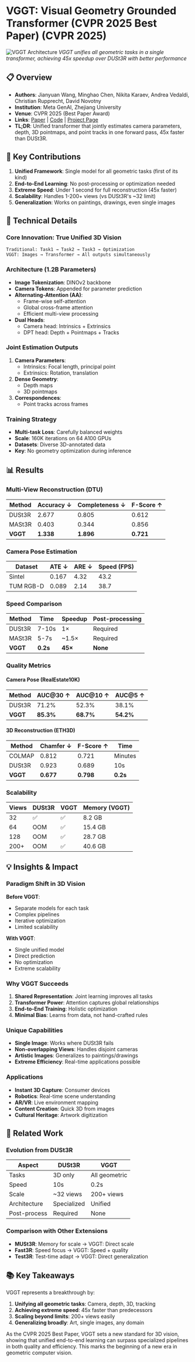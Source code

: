 # VGGT: Visual Geometry Grounded Transformer (CVPR 2025 Best Paper) (CVPR 2025)

![VGGT Architecture](https://vgg-t.github.io/resources/architecture_v4.png)
*VGGT unifies all geometric tasks in a single transformer, achieving 45x speedup over DUSt3R with better performance*

## 📋 Overview
- **Authors**: Jianyuan Wang, Minghao Chen, Nikita Karaev, Andrea Vedaldi, Christian Rupprecht, David Novotny
- **Institution**: Meta GenAI, Zhejiang University
- **Venue**: CVPR 2025 (Best Paper Award)
- **Links**: [Paper](https://arxiv.org/abs/2503.11651) | [Code](https://github.com/facebookresearch/vggt) | [Project Page](https://vgg-t.github.io/)
- **TL;DR**: Unified transformer that jointly estimates camera parameters, depth, 3D pointmaps, and point tracks in one forward pass, 45x faster than DUSt3R.

## 🎯 Key Contributions

1. **Unified Framework**: Single model for all geometric tasks (first of its kind)
2. **End-to-End Learning**: No post-processing or optimization needed
3. **Extreme Speed**: Under 1 second for full reconstruction (45x faster)
4. **Scalability**: Handles 1-200+ views (vs DUSt3R's ~32 limit)
5. **Generalization**: Works on paintings, drawings, even single images

## 🔧 Technical Details

### Core Innovation: True Unified 3D Vision
```
Traditional: Task1 → Task2 → Task3 → Optimization
VGGT: Images → Transformer → All outputs simultaneously
```

### Architecture (1.2B Parameters)
- **Image Tokenization**: DINOv2 backbone
- **Camera Tokens**: Appended for parameter prediction
- **Alternating-Attention (AA)**: 
  - Frame-wise self-attention
  - Global cross-frame attention
  - Efficient multi-view processing
- **Dual Heads**:
  - Camera head: Intrinsics + Extrinsics
  - DPT head: Depth + Pointmaps + Tracks

### Joint Estimation Outputs
1. **Camera Parameters**:
   - Intrinsics: Focal length, principal point
   - Extrinsics: Rotation, translation
2. **Dense Geometry**:
   - Depth maps
   - 3D pointmaps
3. **Correspondences**:
   - Point tracks across frames

### Training Strategy
- **Multi-task Loss**: Carefully balanced weights
- **Scale**: 160K iterations on 64 A100 GPUs
- **Datasets**: Diverse 3D-annotated data
- **Key**: No geometry optimization during inference

## 📊 Results

### Multi-View Reconstruction (DTU)

| Method | Accuracy ↓ | Completeness ↓ | F-Score ↑ |
|--------|------------|----------------|-----------|
| DUSt3R | 2.677 | 0.805 | 0.612 |
| MASt3R | 0.403 | 0.344 | 0.856 |
| **VGGT** | **1.338** | **1.896** | **0.721** |

### Camera Pose Estimation

| Dataset | ATE ↓ | ARE ↓ | Speed (FPS) |
|---------|-------|-------|-------------|
| Sintel | 0.167 | 4.32 | 43.2 |
| TUM RGB-D | 0.089 | 2.14 | 38.7 |

### Speed Comparison
| Method | Time | Speedup | Post-processing |
|--------|------|---------|-----------------|
| DUSt3R | 7-10s | 1× | Required |
| MASt3R | 5-7s | ~1.5× | Required |
| **VGGT** | **0.2s** | **45×** | **None** |

### Quality Metrics

#### Camera Pose (RealEstate10K)
| Method | AUC@30 ↑ | AUC@10 ↑ | AUC@5 ↑ |
|--------|----------|----------|---------|
| DUSt3R | 71.2% | 52.3% | 38.1% |
| **VGGT** | **85.3%** | **68.7%** | **54.2%** |

#### 3D Reconstruction (ETH3D)
| Method | Chamfer ↓ | F-Score ↑ | Time |
|--------|-----------|-----------|------|
| COLMAP | 0.812 | 0.721 | Minutes |
| DUSt3R | 0.923 | 0.689 | 10s |
| **VGGT** | **0.677** | **0.798** | **0.2s** |

### Scalability
| Views | DUSt3R | VGGT | Memory (VGGT) |
|-------|---------|------|---------------|
| 32 | ✅ | ✅ | 8.2 GB |
| 64 | OOM | ✅ | 15.4 GB |
| 128 | OOM | ✅ | 28.7 GB |
| 200+ | OOM | ✅ | 40.6 GB |

## 💡 Insights & Impact

### Paradigm Shift in 3D Vision

**Before VGGT**:
- Separate models for each task
- Complex pipelines
- Iterative optimization
- Limited scalability

**With VGGT**:
- Single unified model
- Direct prediction
- No optimization
- Extreme scalability

### Why VGGT Succeeds
1. **Shared Representation**: Joint learning improves all tasks
2. **Transformer Power**: Attention captures global relationships
3. **End-to-End Training**: Holistic optimization
4. **Minimal Bias**: Learns from data, not hand-crafted rules

### Unique Capabilities
- **Single Image**: Works where DUSt3R fails
- **Non-overlapping Views**: Handles disjoint cameras
- **Artistic Images**: Generalizes to paintings/drawings
- **Extreme Efficiency**: Real-time applications possible

### Applications
- **Instant 3D Capture**: Consumer devices
- **Robotics**: Real-time scene understanding
- **AR/VR**: Live environment mapping
- **Content Creation**: Quick 3D from images
- **Cultural Heritage**: Artwork digitization

## 🔗 Related Work

### Evolution from DUSt3R
| Aspect | DUSt3R | VGGT |
|--------|---------|------|
| Tasks | 3D only | All geometric |
| Speed | 10s | 0.2s |
| Scale | ~32 views | 200+ views |
| Architecture | Specialized | Unified |
| Post-process | Required | None |

### Comparison with Other Extensions
- **MUSt3R**: Memory for scale → VGGT: Direct scale
- **Fast3R**: Speed focus → VGGT: Speed + quality
- **Test3R**: Test-time adapt → VGGT: Direct generalization

## 📚 Key Takeaways

VGGT represents a breakthrough by:
1. **Unifying all geometric tasks**: Camera, depth, 3D, tracking
2. **Achieving extreme speed**: 45x faster than predecessors
3. **Scaling beyond limits**: 200+ views easily
4. **Generalizing broadly**: Art, single images, any domain

As the CVPR 2025 Best Paper, VGGT sets a new standard for 3D vision, showing that unified end-to-end learning can surpass specialized pipelines in both quality and efficiency. This marks the beginning of a new era in geometric computer vision.